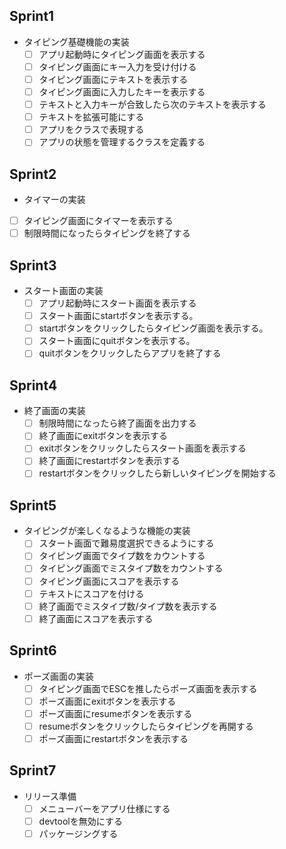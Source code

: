## Sprint1
- タイピング基礎機能の実装
  - [ ] アプリ起動時にタイピング画面を表示する
  - [ ] タイピング画面にキー入力を受け付ける
  - [ ] タイピング画面にテキストを表示する
  - [ ] タイピング画面に入力したキーを表示する
  - [ ] テキストと入力キーが合致したら次のテキストを表示する
  - [ ] テキストを拡張可能にする
  - [ ] アプリをクラスで表現する
  - [ ] アプリの状態を管理するクラスを定義する

## Sprint2
-  タイマーの実装
  - [ ] タイピング画面にタイマーを表示する
  - [ ] 制限時間になったらタイピングを終了する

## Sprint3
- スタート画面の実装
  - [ ] アプリ起動時にスタート画面を表示する
  - [ ] スタート画面にstartボタンを表示する。
  - [ ] startボタンをクリックしたらタイピング画面を表示する。
  - [ ] スタート画面にquitボタンを表示する。
  - [ ] quitボタンをクリックしたらアプリを終了する

## Sprint4
- 終了画面の実装
  - [ ] 制限時間になったら終了画面を出力する
  - [ ] 終了画面にexitボタンを表示する
  - [ ] exitボタンをクリックしたらスタート画面を表示する
  - [ ] 終了画面にrestartボタンを表示する
  - [ ] restartボタンをクリックしたら新しいタイピングを開始する

## Sprint5
- タイピングが楽しくなるような機能の実装
  - [ ] スタート画面で難易度選択できるようにする
  - [ ] タイピング画面でタイプ数をカウントする
  - [ ] タイピング画面でミスタイプ数をカウントする
  - [ ] タイピング画面にスコアを表示する
  - [ ] テキストにスコアを付ける
  - [ ] 終了画面でミスタイプ数/タイプ数を表示する
  - [ ] 終了画面にスコアを表示する

## Sprint6
- ポーズ画面の実装
  - [ ] タイピング画面でESCを推したらポーズ画面を表示する
  - [ ] ポーズ画面にexitボタンを表示する
  - [ ] ポーズ画面にresumeボタンを表示する
  - [ ] resumeボタンをクリックしたらタイピングを再開する
  - [ ] ポーズ画面にrestartボタンを表示する

## Sprint7
- リリース準備
  - [ ] メニューバーをアプリ仕様にする
  - [ ] devtoolを無効にする
  - [ ] パッケージングする
